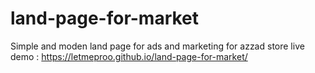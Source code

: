 # land-page-for-market
Simple and moden land page for ads and marketing for azzad store 
live demo : https://letmeproo.github.io/land-page-for-market/
